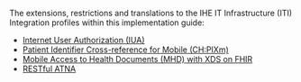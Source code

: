 The extensions, restrictions and translations to the IHE IT Infrastructure (ITI) Integration profiles within this implementation guide:

* [Internet User Authorization (IUA)](iti-iua.html)
* [Patient Identifier Cross-reference for Mobile (CH:PIXm)](iti-ch-pixm.html)
* [Mobile Access to Health Documents (MHD) with XDS on FHIR](iti-mhd.html)
* [RESTful ATNA](iti-restful-atna.html)
